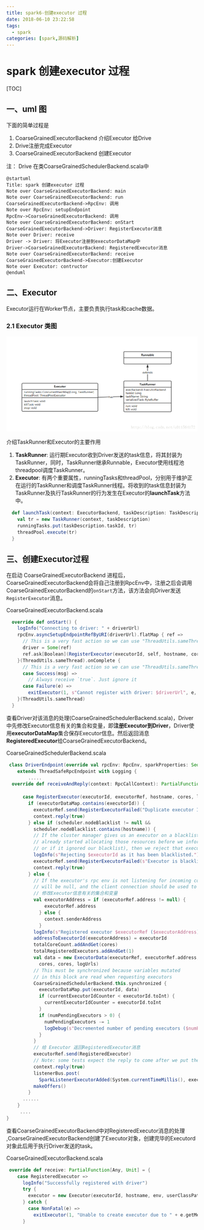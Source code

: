 ```yaml
---
title: spark6-创建executor 过程
date: 2018-06-10 23:22:58
tags: 
  - spark
categories: [spark,源码解析]
---
```


# spark 创建executor 过程

[TOC]

## 一、uml 图

下面的简单过程是 

1. CoarseGrainedExecutorBackend 介绍Executor 给Drive
2. Drive注册完成Executor
3. CoarseGrainedExecutorBackend 创建Executor

注： Drive 在类CoarseGrainedSchedulerBackend.scala中

```puml
@startuml
Title: spark 创建executor 过程
Note over CoarseGrainedExecutorBackend: main
Note over CoarseGrainedExecutorBackend: run
CoarseGrainedExecutorBackend->RpcEnv: 调用
Note over RpcEnv: setupEndpoint
RpcEnv->CoarseGrainedExecutorBackend: 调用
Note over CoarseGrainedExecutorBackend: onStart
CoarseGrainedExecutorBackend->Driver: RegisterExecutor消息
Note over Driver: receive
Driver -> Driver: 将Executor注册到executorDataMap中
Driver->CoarseGrainedExecutorBackend: RegisteredExecutor消息
Note over CoarseGrainedExecutorBackend: receive 
CoarseGrainedExecutorBackend->Executor:创建Executor
Note over Executor: contructor
@enduml
```
## 二、Executor

Executor运行在Worker节点，主要负责执行task和cache数据。 

### 2.1 Executor 类图

![sparkExecutor类图](6、创建executor过程/sparkExecutor类图.png)

介绍TaskRunner和Executor的主要作用

1. **TaskRunner**: 运行期Executor收到Driver发送的task信息，将其封装为TaskRunner，同时，TaskRunner继承Runnable，Executor使用线程池threadpool调度TaskRunner。 
2. **Executor**: 有两个重要属性，runningTasks和threadPool，分别用于维护正在运行的TaskRunner和调度TaskRunner线程。将收到的task信息封装为TaskRunner及执行TaskRunner的行为发生在Executor的**launchTask**方法中。

```Scala
  def launchTask(context: ExecutorBackend, taskDescription: TaskDescription): Unit = {
    val tr = new TaskRunner(context, taskDescription)
    runningTasks.put(taskDescription.taskId, tr)
    threadPool.execute(tr)
  }
```
## 三、创建Executor过程

在启动 CoarseGrainedExecutorBackend 进程后，CoarseGrainedExecutorBackend会将自己注册到RpcEnv中，注册之后会调用CoarseGrainedExecutorBackend的`onStart`方法，该方法会向Driver发送`RegisterExecutor`消息。

CoarseGrainedExecutorBackend.scala

```scala
  override def onStart() {
    logInfo("Connecting to driver: " + driverUrl)
    rpcEnv.asyncSetupEndpointRefByURI(driverUrl).flatMap { ref =>
      // This is a very fast action so we can use "ThreadUtils.sameThread"
      driver = Some(ref)
      ref.ask[Boolean](RegisterExecutor(executorId, self, hostname, cores, extractLogUrls))
    }(ThreadUtils.sameThread).onComplete {
      // This is a very fast action so we can use "ThreadUtils.sameThread"
      case Success(msg) =>
        // Always receive `true`. Just ignore it
      case Failure(e) =>
        exitExecutor(1, s"Cannot register with driver: $driverUrl", e, notifyDriver = false)
    }(ThreadUtils.sameThread)
  }
```

查看Driver对该消息的处理(CoarseGrainedSchedulerBackend.scala)，Driver中先修改Executor信息有关的集合和变量，即**注册Executor到Driver**，Driver使用**executorDataMap**集合保存Executor信息。然后返回消息**RegisteredExecutor**给CoarseGrainedExecutorBackend。

CoarseGrainedSchedulerBackend.scala

```scala
 class DriverEndpoint(override val rpcEnv: RpcEnv, sparkProperties: Seq[(String, String)])
    extends ThreadSafeRpcEndpoint with Logging {
        .....
  override def receiveAndReply(context: RpcCallContext): PartialFunction[Any, Unit] = {

      case RegisterExecutor(executorId, executorRef, hostname, cores, logUrls) =>
        if (executorDataMap.contains(executorId)) {
          executorRef.send(RegisterExecutorFailed("Duplicate executor ID: " + executorId))
          context.reply(true)
        } else if (scheduler.nodeBlacklist != null &&
          scheduler.nodeBlacklist.contains(hostname)) {
          // If the cluster manager gives us an executor on a blacklisted node (because it
          // already started allocating those resources before we informed it of our blacklist,
          // or if it ignored our blacklist), then we reject that executor immediately.
          logInfo(s"Rejecting $executorId as it has been blacklisted.")
          executorRef.send(RegisterExecutorFailed(s"Executor is blacklisted: $executorId"))
          context.reply(true)
        } else {
          // If the executor's rpc env is not listening for incoming connections, `hostPort`
          // will be null, and the client connection should be used to contact the executor.
          // 修改Executor信息有关的集合和变量
          val executorAddress = if (executorRef.address != null) {
              executorRef.address
            } else {
              context.senderAddress
            }
          logInfo(s"Registered executor $executorRef ($executorAddress) with ID $executorId")
          addressToExecutorId(executorAddress) = executorId
          totalCoreCount.addAndGet(cores)
          totalRegisteredExecutors.addAndGet(1)
          val data = new ExecutorData(executorRef, executorRef.address, hostname,
            cores, cores, logUrls)
          // This must be synchronized because variables mutated
          // in this block are read when requesting executors
          CoarseGrainedSchedulerBackend.this.synchronized {
            executorDataMap.put(executorId, data)
            if (currentExecutorIdCounter < executorId.toInt) {
              currentExecutorIdCounter = executorId.toInt
            }
            if (numPendingExecutors > 0) {
              numPendingExecutors -= 1
              logDebug(s"Decremented number of pending executors ($numPendingExecutors left)")
            }
          }
          // 给 Executor 返回RegisteredExecutor消息
          executorRef.send(RegisteredExecutor)
          // Note: some tests expect the reply to come after we put the executor in the map
          context.reply(true)
          listenerBus.post(
            SparkListenerExecutorAdded(System.currentTimeMillis(), executorId, data))
          makeOffers()
        }
      ......
    }
     ....
}
```

查看CoarseGrainedExecutorBackend中对RegisteredExecutor消息的处理 ,CoarseGrainedExecutorBackend创建了Executor对象，创建完毕的Executord对象此后用于执行Driver发送的task。 

CoarseGrainedExecutorBackend.scala

```scala
 override def receive: PartialFunction[Any, Unit] = {
    case RegisteredExecutor =>
      logInfo("Successfully registered with driver")
      try {
        executor = new Executor(executorId, hostname, env, userClassPath, isLocal = false)
      } catch {
        case NonFatal(e) =>
          exitExecutor(1, "Unable to create executor due to " + e.getMessage, e)
      }
```

